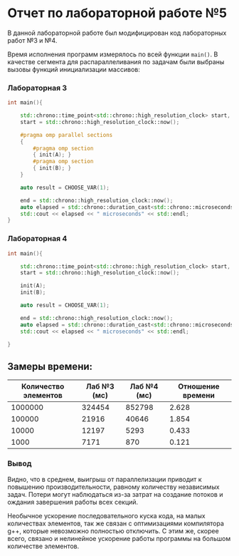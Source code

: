 # Отчет по лабораторной работе №5

В данной лабораторной работе
был модифицирован код лабораторных работ №3 и №4.

Время исполнения программ измерялось по всей функции `main()`.
В качестве сегмента для распараллеливания по задачам 
были выбраны вызовы функций инициализации массивов:

### Лабораторная 3

```C++
int main(){

    std::chrono::time_point<std::chrono::high_resolution_clock> start, end;
    start = std::chrono::high_resolution_clock::now();

    #pragma omp parallel sections
    {
        #pragma omp section
        { init(A); }
        #pragma omp section
        { init(B); }
    }

    auto result = CHOOSE_VAR(1);

    end = std::chrono::high_resolution_clock::now();
    auto elapsed = std::chrono::duration_cast<std::chrono::microseconds>( end - start ).count();
    std::cout << elapsed << " microseconds" << std::endl;
}
```

### Лабораторная 4

```C++
int main(){

    std::chrono::time_point<std::chrono::high_resolution_clock> start, end;
    start = std::chrono::high_resolution_clock::now();

    init(A);
    init(B);

    auto result = CHOOSE_VAR(1);

    end = std::chrono::high_resolution_clock::now();
    auto elapsed = std::chrono::duration_cast<std::chrono::microseconds>( end - start ).count();
    std::cout << elapsed << " microseconds" << std::endl;

}
```

## Замеры времени:

| Количество элементов | Лаб №3 (мс)     | Лаб №4 (мс)     | Отношение времени |
| ---------------      | --------------- | --------------- | --------------    |
| 1000000              | 324454          | 852798          | 2.628             |
| 100000               | 21916           | 40646           | 1.854             |
| 10000                | 12197           | 5293            | 0.433             |
| 1000                 | 7171            | 870             | 0.121             |

### Вывод

Видно, что в среднем, выигрыш от параллелизации 
приводит к повышению производительности, 
равному количеству независимых задач. 
Потери могут наблюдаться из-за затрат на создание потоков и 
ождания завершения работы всех секций.

Необычное ускорение последовательного куска кода, на малых количествах элементов, 
так же связан с оптимизациями компилятора g++, которые невозможно полностью отключить. 
С этим же, скорее всего, связано и нелинейное ускорение работы программы на большом количестве элементов.
